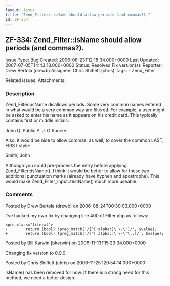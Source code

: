 ```yaml
---
layout: issue
title: "Zend_Filter::isName should allow periods (and commas?)."
id: ZF-334
---
```


ZF-334: Zend\_Filter::isName should allow periods (and commas?).
----------------------------------------------------------------

 Issue Type: Bug Created: 2006-08-23T12:18:34.000+0000 Last Updated: 2007-07-05T14:43:18.000+0000 Status: Resolved Fix version(s): 
 Reporter:  Drew Bertola (drewb)  Assignee:  Chris Shiflett (chris)  Tags: - Zend\_Filter
 
 Related issues: 
 Attachments: 
### Description

Zend\_Filter::isName disallows periods. Some very common names entered in what would be a very common way are filtered. For example, a user might be asked to enter his name as it appears on his credit card. This typically contains first or middle initials:

John Q. Public P. J. O'Rourke

Also, it would be nice to allow commas, as well, to cover the common LAST, FIRST style:

Smith, John

Although you could pre-process the entry before applying Zend\_Filter::isName(), I think it would be better to allow for these two additional punctuation marks (already have hyphen and apostrophe). This would make Zend\_Filter\_Input::testName() much more useable.

 

 

### Comments

Posted by Drew Bertola (drewb) on 2006-08-24T00:30:03.000+0000

I've hacked my own fix by changing line 400 of Filter.php as follows:

 
    <pre class="literal"> 
    -        return (bool) !preg_match('/[^[:alpha:]\ \-\']/', $value);
    +        return (bool) !preg_match('/[^[:alpha:]\ \-\'\.,]/', $value);


 

 

Posted by Bill Karwin (bkarwin) on 2006-11-13T15:23:34.000+0000

Changing fix version to 0.9.0.

 

 

Posted by Chris Shiflett (chris) on 2006-11-25T20:54:14.000+0000

isName() has been removed for now. If there is a strong need for this method, we need a better design.

 

 